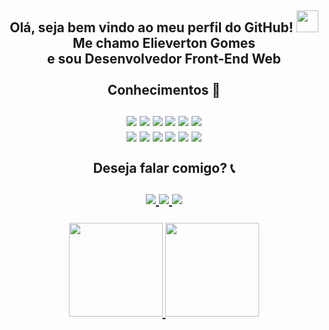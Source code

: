 <h2 align="center">
Olá, seja bem vindo ao meu perfil do GitHub! <img width="35px" src="https://raw.githubusercontent.com/MartinHeinz/MartinHeinz/master/wave.gif"/><br/>Me chamo Elieverton Gomes<br/>e sou Desenvolvedor Front-End Web
 <br/><br/>Conhecimentos 🔨
<div align="center">
<br/>
<img src="https://elievertongomes.site/images/nextjs-1.webp"/>
<img src="https://elievertongomes.site/images/react-1.webp"/>
<img src="https://elievertongomes.site/images/js5-1.webp"/>
<img src="https://elievertongomes.site/images/typescript-1.webp"/>
<img src="https://elievertongomes.site/images/styledcomponents-1.webp"/>
<img src="https://elievertongomes.site/images/html5-1.webp"/><br/>
<img src="https://elievertongomes.site/images/css3-1.webp"/>
 <img src="https://elievertongomes.site/images/boostrap-1.webp"/>
<img src="https://elievertongomes.site/images/git-1.webp"/>
<img src="https://elievertongomes.site/images/vercel-1.webp"/>
<img src="https://elievertongomes.site/images/vscode-1.webp"/>
<img src="https://elievertongomes.site/images/git-1.webp"/>
<br/><br/>
</div
<div align="center">
Deseja falar comigo? 📞<br/><br/>
<a href="https://www.linkedin.com/in/elieverton-gomes-320b2223a/">
<img   src="https://camo.githubusercontent.com/c00f87aeebbec37f3ee0857cc4c20b21fefde8a96caf4744383ebfe44a47fe3f/68747470733a2f2f696d672e736869656c64732e696f2f62616467652f2d4c696e6b6564496e2d2532333030373742353f7374796c653d666f722d7468652d6261646765266c6f676f3d6c696e6b6564696e266c6f676f436f6c6f723d7768697465"/>
</a>
<a href="mailto:elievertongomesff@gmail.com">
<img   src="https://camo.githubusercontent.com/927d6b3961fa048ff7303daf291cb5869dfa25018997cf8c1373c2f6a85b1458/68747470733a2f2f696d672e736869656c64732e696f2f62616467652f2d476d61696c2d2532333333333f7374796c653d666f722d7468652d6261646765266c6f676f3d676d61696c266c6f676f436f6c6f723d7768697465"/>
</a>
<a href="https://elievertongomes.site/">
<img   src="https://camo.githubusercontent.com/992817a4faf2ac4a0c0be283728c2c09d06c2703acce2ad8bf31f27a0a3b9174/68747470733a2f2f696d672e736869656c64732e696f2f62616467652f2d506f7274666f6c696f2d2532334534343035463f7374796c653d666f722d7468652d6261646765266c6f676f3d706f7274666f6c696f266c6f676f436f6c6f723d7768697465"/>
<br/><br/>
</a>
</div>
<div align="center">
<a href="https://github.com/Elieverton6">
<img height="150em" src="https://github-readme-stats.vercel.app/api?username=Elieverton6&count_private=true&include_all_commits=true&show_icons=true&theme=dracula&hide_border=false&show_owner=true"/>
<img height="150em" src="https://github-readme-stats.vercel.app/api/top-langs/?username=Elieverton6&theme=dracula&hide_border=false&&layout=compact"/>
</a>
</div>
</h2>
